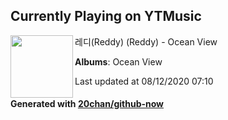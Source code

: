 ## Currently Playing on YTMusic

[<img align="left" width="100" src="https://lh3.googleusercontent.com/uKVnsF9-ezydp0eCTGaF3CNCsX1W5CTDuAIaTPFSWLoWdnOM9gQ0tAWBhS6w0pZUm5LeNk34jr3vnDg8">](https://music.youtube.com/channel/UCm8UEFhHUgn24DuHRFwa8mw)

레디(Reddy) (Reddy) - Ocean View

**Albums**: Ocean View

Last updated at 08/12/2020 07:10

#### Generated with [20chan/github-now](https://github.com/20chan/github-now)


<!--
**20chan/20chan** is a ✨ _special_ ✨ repository because its `README.md` (this file) appears on your GitHub profile.

Here are some ideas to get you started:

- 🔭 I’m currently working on ...
- 🌱 I’m currently learning ...
- 👯 I’m looking to collaborate on ...
- 🤔 I’m looking for help with ...
- 💬 Ask me about ...
- 📫 How to reach me: ...
- 😄 Pronouns: ...
- ⚡ Fun fact: ...
-->
